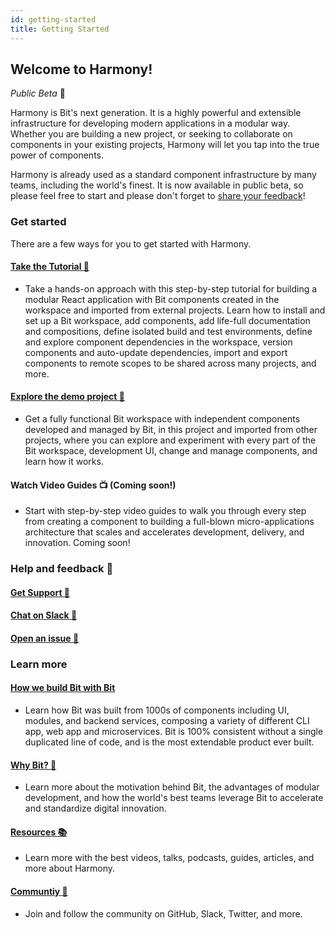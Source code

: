 ```yaml
---
id: getting-started
title: Getting Started
---
```


## Welcome to Harmony!  

*Public Beta* :tada:

Harmony is Bit's next generation. It is a highly powerful and extensible infrastructure for developing modern applications in a modular way. Whether you are building a new project, or seeking to collaborate on components in your existing projects, Harmony will let you tap into the true power of components.   

Harmony is already used as a standard component infrastructure by many teams, including the world's finest. It is now available in public beta, so please feel free to start and please don't forget to [share your feedback](https://github.com/teambit/bit/issues)!  

### Get started

There are a few ways for you to get started with Harmony.  

#### [Take the Tutorial :feet:](https://harmony-docs.bit.dev/tutorial/install-bit)

- Take a hands-on approach with this step-by-step tutorial for building a modular React application with Bit components created in the workspace and imported from external projects. Learn how to install and set up a Bit workspace, add components, add life-full documentation and compositions, define isolated build and test environments, define and explore component dependencies in the workspace, version components and auto-update dependencies, import and export components to remote scopes to be shared across many projects, and more.  

#### [Explore the demo project :crystal_ball:](https://harmony-docs.bit.dev/introduction/try-bit)

- Get a fully functional Bit workspace with independent components developed and managed by Bit, in this project and imported from other projects, where you can explore and experiment with every part of the Bit workspace, development UI, change and manage components, and learn how it works.  

#### Watch Video Guides :tv:  (**Coming soon!**)

- Start with step-by-step video guides to walk you through every step from creating a component to building a full-blown micro-applications architecture that scales and accelerates development, delivery, and innovation. Coming soon!  


### Help and feedback :raising_hand:

#### [Get Support :email:](https://bit.dev/support)  

#### [Chat on Slack :beers:](https://join.slack.com/t/bit-dev-community/shared_invite/enQtNzM2NzQ3MTQzMTg3LWI2YmFmZjQwMTkxNmFmNTVkYzU2MGI2YjgwMmJlZDdkNWVhOGIzZDFlYjg4MGRmOTM4ODAxNTIxMTMwNWVhMzg)  

#### [Open an issue :wrench:](https://github.com/teambit/bit/issues)  


### Learn more

#### [How we build Bit with Bit](https://harmony-docs.bit.dev/open-source/open-source)

- Learn how Bit was built from 1000s of components including UI, modules, and backend services, composing a variety of different CLI app, web app and microservices. Bit is 100% consistent without a single duplicated line of code, and is the most extendable product ever built.  

#### [Why Bit? :rocket:](https://harmony-docs.bit.dev/introduction/why-bit) 

- Learn more about the motivation behind Bit, the advantages of modular development, and how the world's best teams leverage Bit to accelerate and standardize digital innovation.  

#### [Resources :books:](https://harmony-docs.bit.dev/introduction/resources)

- Learn more with the best videos, talks, podcasts, guides, articles, and more about Harmony.  

#### [Communtiy :busts_in_silhouette:](https://harmony-docs.bit.dev/introduction/resources)

- Join and follow the community on GitHub, Slack, Twitter, and more.

